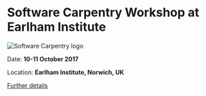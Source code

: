 Software Carpentry Workshop at Earlham Institute
=========================================

![Software Carpentry logo](http://software-carpentry.org/img/software-carpentry-banner.png "Software Carpentry logo")

Date:  **10-11 October 2017**

Location: **Earlham Institute, Norwich, UK**

[Further details](http://TGAC.github.io/2017-10-10-norwich)
